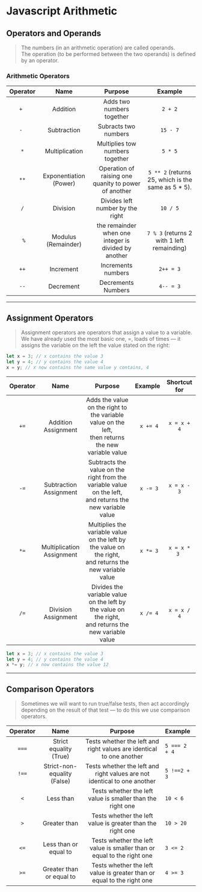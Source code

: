 # Javascript Arithmetic


## Operators and Operands


>The numbers (in an arithmetic operation) are called operands.  
>The operation (to be performed between the two operands) is defined by an operator.

###  Arithmetic Operators


 | Operator | Name | Purpose | Example |
 | :---: | :---: | :---: | :---: |
 | `+ `| Addition| Adds two numbers together | `2 + 2`
 |`- `| Subtraction | Subracts two numbers | `15 - 7`|
 | `*` | Multiplication | Multiplies tow numbers together | `5 * 5` |
 | `**` | Exponentiation (Power) | Operation of raising one quanity to power of another | `5 ** 2` (returns 25, which is the same as 5 * 5).
 | `/` | Division | Divides left number by the right | `10 / 5` |
 |` %` | Modulus (Remainder) | the remainder when one integer is divided by another | `7 % 3` (returns 2 with 1 left remainding)
 | `++` | Increment | Increments numbers | `2++ = 3` |
 | `--` | Decrement | Decrements Numbers | `4-- = 3` |

---

## Assignment Operators

>Assignment operators are operators that assign a value to a variable. We have already used the most basic one, =, loads of times — it assigns the variable on the left the value stated on the right:

```js
let x = 3; // x contains the value 3
let y = 4; // y contains the value 4
x = y; // x now contains the same value y contains, 4
```

| Operator | Name | Purpose | Example | Shortcut for |
| :---: | :---: | :---: | :---: | :---: |
|`+=`| Addition <br> Assignment | Adds the value on the right to the variable value on the left, <br> then returns the new variable value | ` x += 4` | `x = x + 4`|
`-=` | Subtraction <br> Assignment | Subtracts the value on the right from the variable value on the left, <br> and returns the new variable value | ` x -= 3` | ` x = x - 3 ` |
` *= ` | Multiplication <br> Assignment | Multiplies the variable value on the left by the value on the right, <br> and returns the new variable value | ` x *= 3` | `x = x * 3 ` |
` /= `| Division <br> Assignment | Divides the variable value on the left by the value on the right,<br> and returns the new variable value | ` x /= 4` | ` x = x / 4 ` |

```js
let x = 3; // x contains the value 3
let y = 4; // y contains the value 4
x *= y; // x now contains the value 12
```
---

## Comparison Operators

>Sometimes we will want to run true/false tests, then act accordingly depending on the result of that test — to do this we use comparison operators.

| Operator | Name | Purpose | Example | 
| :---: | :---: | :---: | :--- |
`===` | Strict equality (True)| Tests whether the left and right values are identical to one another | ` 5 === 2 + 4 ` |
` !== ` | Strict-non-equality  (False) | Tests whether the left and right values are not identical to one another | ` 5 !==2 + 3 ` |
` < ` | Less than | Tests whether the left value is smaller than the right one | ` 10 < 6 ` |
` > ` | Greater than | Tests whether the left value is greater than the right one | ` 10 > 20 ` |
` <= ` |  Less than or equal to | Tests whether the left value is smaller than or equal to the right one | `3 <= 2` |  
`>=` | Greater than or equal to | Tests whether the left value is greater than or equal to the right one | `4 >= 3 `|









